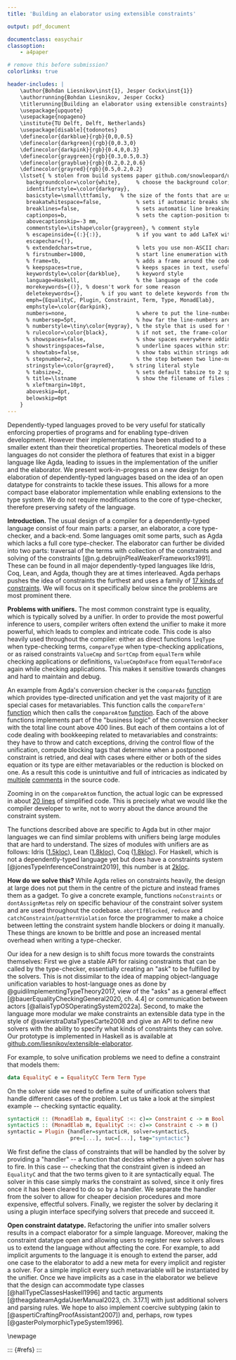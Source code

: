 ```yaml
---
title: 'Building an elaborator using extensible constraints'

output: pdf_document

documentclass: easychair
classoption:
    - a4paper

# remove this before submission?
colorlinks: true

header-includes: |
    \author{Bohdan Liesnikov\inst{1}, Jesper Cockx\inst{1}}
    \authorrunning{Bohdan Liesnikov, Jesper Cockx}
    \titlerunning{Building an elaborator using extensible constraints}
    \usepackage{upquote}
    \usepackage{nopageno}
    \institute{TU Delft, Delft, Netherlands}
    \usepackage[disable]{todonotes}
    \definecolor{darkblue}{rgb}{0,0,0.5}
    \definecolor{darkgreen}{rgb}{0,0.3,0}
    \definecolor{darkpink}{rgb}{0.4,0,0.3}
    \definecolor{graygreen}{rgb}{0.3,0.5,0.3}
    \definecolor{grayblue}{rgb}{0.2,0.2,0.6}
    \definecolor{grayred}{rgb}{0.5,0.2,0.2}
    \lstset{ % stolen from build systems paper github.com/snowleopard/united/blob/main/paper/main.tex
      backgroundcolor=\color{white},     % choose the background color; you must add \usepackage{color} or \usepackage{xcolor}; should come as last argument
      identifierstyle=\color{darkgray},
      basicstyle=\small\ttfamily,   % the size of the fonts that are used for the code
      breakatwhitespace=false,           % sets if automatic breaks should only happen at whitespace
      breaklines=false,                  % sets automatic line breaking
      captionpos=b,                      % sets the caption-position to bottom
      abovecaptionskip=-3 mm,
      commentstyle=\itshape\color{graygreen}, % comment style
      % escapeinside={(:}{:)},           % if you want to add LaTeX within your code
      escapechar={!},
      % extendedchars=true,              % lets you use non-ASCII characters; for 8-bits encodings only, does not work with UTF-8
      % firstnumber=1000,                % start line enumeration with line 1000
      % frame=tb,                        % adds a frame around the code
      % keepspaces=true,                 % keeps spaces in text, useful for keeping indentation of code (possibly needs columns=flexible)
      keywordstyle=\color{darkblue},     % keyword style
      language=Haskell,                  % the language of the code
      morekeywords={()}, % doesn't work for some reason
      deletekeywords={},      % if you want to delete keywords from the given language
      emph={EqualityC, Plugin, Constraint, Term, Type, MonadElab},
      emphstyle=\color{darkpink},
      numbers=none,                      % where to put the line-numbers; possible values are (none, left, right)
      % numbersep=5pt,                   % how far the line-numbers are from the code
      % numberstyle=\tiny\color{mygray}, % the style that is used for the line-numbers
      % rulecolor=\color{black},         % if not set, the frame-color may be changed on line-breaks within not-black text (e.g. comments (green here))
      % showspaces=false,                % show spaces everywhere adding particular underscores; it overrides 'showstringspaces'
      % showstringspaces=false,          % underline spaces within strings only
      % showtabs=false,                  % show tabs within strings adding particular underscores
      % stepnumber=2,                    % the step between two line-numbers. If it's 1, each line will be numbered
      stringstyle=\color{grayred},     % string literal style
      % tabsize=2,                       % sets default tabsize to 2 spaces
      % title=\lstname                   % show the filename of files included with \lstinputlisting; also try caption instead of title
      % xleftmargin=10pt,
      aboveskip=4pt,
      belowskip=0pt
    }
---
```


Dependently-typed languages proved to be very useful for statically enforcing properties of programs and for enabling type-driven development.
However their implementations have been studied to a smaller extent than their theoretical properties.
Theoretical models of these languages do not consider the plethora of features that exist in a bigger language like Agda, leading to issues in the implementation of the unifier and the elaborator.
We present work-in-progress on a new design for elaboration of dependently-typed languages based on the idea of an open datatype for constraints to tackle these issues.
This allows for a more compact base elaborator implementation while enabling extensions to the type system.
We do not require modifications to the core of type-checker, therefore preserving safety of the language.

**Introduction.**
The usual design of a compiler for a dependently-typed language consist of four main parts: a parser, an elaborator, a core type-checker, and a back-end.
Some languages omit some parts, such as Agda which lacks a full core type-checker.
The elaborator can further be divided into two parts: traversal of the terms with collection of the constraints and solving of the constraints [@n.g.debruijnPleaWeakerFrameworks1991].
These can be found in all major dependently-typed languages like Idris, Coq, Lean, and Agda, though they are at times interleaved.
Agda perhaps pushes the idea of constraints the furthest and uses a family of [17 kinds of constraints](https://github.com/agda/agda/blob/v2.6.3/src/full/Agda/TypeChecking/Monad/Base.hs#L1112-L1146).
We will focus on it specifically below since the problems are most prominent there.

**Problems with unifiers.**
The most common constraint type is equality, which is typically solved by a unifier.
In order to provide the most powerful inference to users, compiler writers often extend the unifier to make it more powerful, which leads to complex and intricate code.
This code is also heavily used throughout the compiler: either as direct functions `leqType` when type-checking terms, `compareType` when type-checking applications, or as raised constraints `ValueCmp` and `SortCmp` from `equalTerm` while checking applications or definitions, `ValueCmpOnFace` from `equalTermOnFace` again while checking applications.
This makes it sensitive towards changes and hard to maintain and debug.

An example from Agda's conversion checker is the `compareAs` [function](https://github.com/agda/agda/blob/v2.6.3/src/full/Agda/TypeChecking/Conversion.hs#L151-L229) which provides type-directed unification and yet the vast majority of it are special cases for metavariables.
This function calls the `compareTerm'` [function](https://github.com/agda/agda/blob/v2.6.3/src/full/Agda/TypeChecking/Conversion.hs#L267-L430) which then calls the `compareAtom` [function](https://github.com/agda/agda/blob/v2.6.3/src/full/Agda/TypeChecking/Conversion.hs#L464-L691).
Each of the above functions implements part of the "business logic" of the conversion checker with the total line count above 400 lines.
But each of them contains a lot of code dealing with bookkeeping related to metavariables and constraints: they have to throw and catch exceptions, driving the control flow of the unification, compute blocking tags that determine when a postponed constraint is retried, and deal with cases where either or both of the sides equation or its type are either metavariables or the reduction is blocked on one.
As a result this code is unintuitive and full of intricacies as indicated by [multiple](https://github.com/agda/agda/blob/v2.6.3/src/full/Agda/TypeChecking/Conversion.hs#L479-L480) [comments](https://github.com/agda/agda/blob/v2.6.3/src/full/Agda/TypeChecking/Conversion.hs#L536-L544) in the source code.

Zooming in on the `compareAtom` function, the actual logic can be expressed in about [20 lines](https://github.com/agda/agda/blob/v2.6.3/src/full/Agda/TypeChecking/Conversion.hs#L545-L594) of simplified code.
This is precisely what we would like the compiler developer to write, not to worry about the dance around the constraint system.

The functions described above are specific to Agda but in other major languages we can find similar problems with unifiers being large modules that are hard to understand.
The sizes of modules with unifiers are as follows: Idris ([1.5kloc](https://github.com/idris-lang/Idris2/blob/102d7ebc18a9e881021ed4b05186cccda5274cbe/src/Core/Unify.idr)), Lean ([1.8kloc](https://github.com/leanprover/lean4/blob/75252d2b85df8cb9231020a556a70f6d736e7ee5/src/Lean/Meta/ExprDefEq.lean)), Coq ([1.8kloc](https://github.com/coq/coq/blob/b35c06c3ab3ed4911311b4a9428a749658d3eff1/pretyping/evarconv.mli)).
For Haskell, which is not a dependently-typed language yet but does have a constraints system [@jonesTypeInferenceConstraint2019], this number is at [2kloc](https://gitlab.haskell.org/ghc/ghc/-/blob/b81cd709df8054b8b98ac05d3b9affcee9a8b840/compiler/GHC/Core/Unify.hs).

**How do we solve this?**
While Agda relies on constraints heavily, the design at large does not put them in the centre of the picture and instead frames them as a gadget.
To give a concrete example, functions `noConstraints` or `dontAssignMetas` rely on specific behaviour of the constraint solver system and are used throughout the codebase.
`abortIfBlocked`, `reduce` and `catchConstraint`/`patternViolation` force the programmer to make a choice between letting the constraint system handle blockers or doing it manually.
These things are known to be brittle and pose an increased mental overhead when writing a type-checker.

Our idea for a new design is to shift focus more towards the constraints themselves:
First we give a stable API for raising constraints that can be called by the type-checker, essentially creating an "ask" to be fulfilled by the solvers.
This is not dissimilar to the idea of mapping object-language unification variables to host-language ones as done by @guidiImplementingTypeTheory2017, view of the "asks" as a general effect [@bauerEqualityCheckingGeneral2020, ch. 4.4] or communication between actors [@allaisTypOSOperatingSystem2022a].
Second, to make the language more modular we make constraints an extensible data type in the style of @swierstraDataTypesCarte2008 and give an API to define new solvers with the ability to specify what kinds of constraints they can solve.
Our prototype is implemented in Haskell as is available at [github.com/liesnikov/extensible-elaborator](https://github.com/liesnikov/extensible-elaborator).

For example, to solve unification problems we need to define a constraint that models them:
```haskell
data EqualityC e = EqualityCC Term Term Type
```

On the solver side we need to define a suite of unification solvers that handle different cases of the problem.
Let us take a look at the simplest example -- checking syntactic equality.
``` haskell
syntacticH :: (MonadElab m, EqualityC :<: c)=> Constraint c -> m Bool
syntacticS :: (MonadElab m, EqualityC :<: c)=> Constraint c -> m ()
syntactic = Plugin {handler=syntacticH, solver=syntacticS,
                    pre=[...], suc=[...], tag="syntactic"}
```

We first define the class of constraints that will be handled by the solver by providing a "handler" -- a function that decides whether a given solver has to fire.
In this case -- checking that the constraint given is indeed an `EqualityC` and that the two terms given to it are syntactically equal.
The solver in this case simply marks the constraint as solved, since it only fires once it has been cleared to do so by a handler.
We separate the handler from the solver to allow for cheaper decision procedures and more expensive, effectful solvers.
Finally, we register the solver by declaring it using a plugin interface specifying solvers that precede and succeed it.

**Open constraint datatype.**
Refactoring the unifier into smaller solvers results in a compact elaborator for a simple language.
Moreover, making the constraint datatype open and allowing users to register new solvers allows us to extend the language without affecting the core.
For example, to add implicit arguments to the language it is enough to extend the parser, add one case to the elaborator to add a new meta for every implicit and register a solver.
For a simple implicit every such metavariable will be instantiated by the unifier.
Once we have implicits as a case in the elaborator we believe that the design can accommodate type classes [@hallTypeClassesHaskell1996] and tactic arguments [@theagdateamAgdaUserManual2023, ch. 3.17.1] with just additional solvers and parsing rules.
We hope to also implement coercive subtyping (akin to [@aspertiCraftingProofAssistant2007]) and, perhaps, row types [@gasterPolymorphicTypeSystem1996].

\newpage

::: {#refs}
:::

<!---
Local Variables:
eval: (progn (olivetti-mode 't) (flyspell-mode 't) (flyspell-buffer)) ;; because it looks better this way!
reftex-default-bibliography: ("/home/bohdan/delft/extended-elab/extended-elab/abstract/bib.bib") ;; add reftex support
End:
-->
